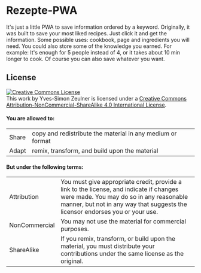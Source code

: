 # Rezepte-PWA

It's just a little PWA to save information ordered by a keyword.
Originally, it was built to save your most liked recipes. Just click it and get the information.
Some possible uses: cookbook, page and ingredients you will need. You could also store some of the knowledge you earned. For example: It's enough for 5 people instead of 4, or it takes about 10 min longer to cook.
Of course you can also save whatever you want.

## License
<a rel="license" href="http://creativecommons.org/licenses/by-nc-sa/4.0/" target='_blank'>
        <img alt="Creative Commons License" style="border-width:0" src="https://i.creativecommons.org/l/by-nc-sa/4.0/88x31.png" />
    </a><br />
    This 
    <span xmlns:dct="http://purl.org/dc/terms/" href="http://purl.org/dc/dcmitype/InteractiveResource" rel="dct:type">work</span>
    by 
    <span xmlns:cc="http://creativecommons.org/ns#" property="cc:attributionName">Yves-Simon Zeulner</span> 
    is licensed under a 
    <a rel="license" href="http://creativecommons.org/licenses/by-nc-sa/4.0/" target='_blank'>Creative Commons Attribution-NonCommercial-ShareAlike 4.0 International License</a>.

#### You are allowed to:
<table>
  <tr>
    <td>Share</td>
    <td>copy and redistribute the material in any medium or format</td>
  </tr>
  <tr>
    <td>Adapt</td>
    <td>remix, transform, and build upon the material</td>
  </tr>
</table>

#### But under the following terms:
<table>
  <tr>
    <td>Attribution</td>
    <td>You must give appropriate credit, provide a link to the license, and indicate if changes were made. You may do so in any reasonable manner, but not in any way that suggests the licensor endorses you or your use.</td>
  </tr>
  <tr>
    <td>NonCommercial</td>
    <td>You may not use the material for commercial purposes.</td>
  </tr>
  <tr>
    <td>ShareAlike</td>
    <td>If you remix, transform, or build upon the material, you must distribute your contributions under the same license as the original.</td>
  </tr>
</table>

